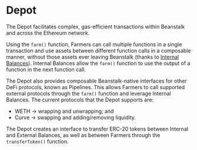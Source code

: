 # Depot

The Depot facilitates complex, gas-efficient transactions within Beanstalk and across the Ethereum network.&#x20;

Using the `farm()` function, Farmers can call multiple functions in a single transaction and use assets between different function calls in a composable manner, without those assets ever leaving Beanstalk (thanks to [Internal Balances](../../overview/internal-balances.md)). Internal Balances allow the `farm()` function to use the output of a function in the next function call.

The Depot also provides composable Beanstalk-native interfaces for other DeFi protocols, known as Pipelines. This allows Farmers to call supported external protocols through the `farm()` function and leverage Internal Balances. The current protocols that the Depot supports are:

* WETH -> wrapping and unwrapping; and
* Curve -> swapping and adding/removing liquidity.

The Depot creates an interface to transfer ERC-20 tokens between Internal and External Balances, as well as between Farmers through the `transferToken()` function.
